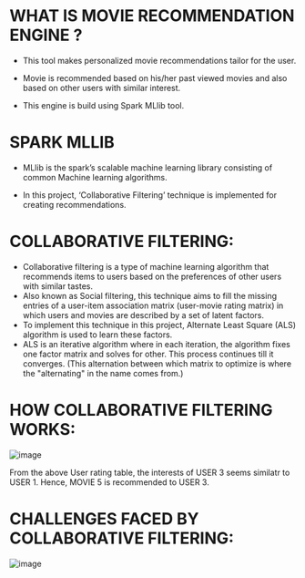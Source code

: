 # WHAT IS MOVIE RECOMMENDATION ENGINE ?
* This tool makes personalized movie recommendations tailor for the user.

* Movie is recommended based on his/her past viewed movies and also based on other users with similar interest.

* This engine is build using Spark MLlib tool.

# SPARK MLLIB
* MLlib is the spark’s scalable machine learning library consisting of common Machine learning algorithms.

* In this project, ‘Collaborative Filtering’ technique is implemented for creating recommendations.

# COLLABORATIVE FILTERING:
* Collaborative filtering is a type of machine learning algorithm that recommends items to users based on the preferences of other users with similar tastes.
* Also known as Social filtering, this technique aims to fill the missing entries of a user-item association matrix (user-movie rating matrix) in which users and movies are described by a set of latent factors.
* To implement this technique in this project, Alternate Least Square (ALS) algorithm is used to learn these factors.
* ALS is an iterative algorithm where in each iteration, the algorithm fixes one factor matrix and solves for other. This process continues till it converges.
(This alternation between which matrix to optimize is where the "alternating" in the name comes from.)

# HOW COLLABORATIVE FILTERING WORKS:

![image](https://user-images.githubusercontent.com/114395443/227746181-a48801aa-20e8-4fd9-bd08-959d7bb44079.png)

From the above User rating table, the interests of USER 3 seems similatr to USER 1. Hence, MOVIE 5 is recommended to USER 3.

# CHALLENGES FACED BY COLLABORATIVE FILTERING:

![image](https://user-images.githubusercontent.com/114395443/227746278-fa8d539a-f08c-4b1e-a718-146d98f1659e.png)

